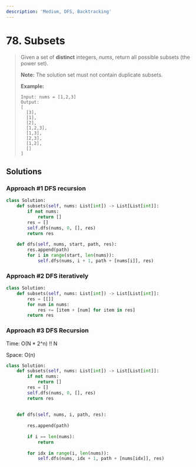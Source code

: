 ```yaml
---
description: 'Medium, DFS, Backtracking'
---
```


# 78. Subsets

> Given a set of **distinct** integers, _nums_, return all possible subsets \(the power set\).
>
> **Note:** The solution set must not contain duplicate subsets.
>
> **Example:**
>
> ```text
> Input: nums = [1,2,3]
> Output:
> [
>   [3],
>   [1],
>   [2],
>   [1,2,3],
>   [1,3],
>   [2,3],
>   [1,2],
>   []
> ]
> ```

## Solutions

### Approach \#1 DFS recursion

```python
class Solution:
    def subsets(self, nums: List[int]) -> List[List[int]]:
        if not nums:
            return []
        res = []
        self.dfs(nums, 0, [], res)
        return res
        
    def dfs(self, nums, start, path, res):
        res.append(path)
        for i in range(start, len(nums)):
            self.dfs(nums, i + 1, path + [nums[i]], res)
```

### Approach \#2 DFS iteratively

```python
class Solution:
    def subsets(self, nums: List[int]) -> List[List[int]]:
        res = [[]]
        for num in nums:
            res += [item + [num] for item in res]
        return res
```

### Approach \#3 DFS Recursion

Time: O\(N \* 2^n\) !! N

Space: O\(n\)

```python
class Solution:
    def subsets(self, nums: List[int]) -> List[List[int]]:
        if not nums:
            return []
        res = []
        self.dfs(nums, 0, [], res)
        return res
        
        
    def dfs(self, nums, i, path, res):
        
        res.append(path)
        
        if i == len(nums):
            return
        
        for idx in range(i, len(nums)):
            self.dfs(nums, idx + 1, path + [nums[idx]], res)
```

